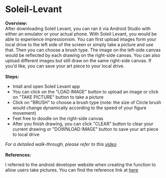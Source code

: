 # Soleil-Levant

<Strong>Overview:</Strong>
<br />
After downloading Soleil Levant, you can ran it via Android Studio with either an emulator or your actual phone. 
With Soleil Levant, you would be able to experience impressionism. You can first upload images form your local drive to the left side of the screen or simply take a picture and use that. Then you can choose a brush type. The image on the left-side canvas would be reflected by each drawing on the right-side canvas. You can also upload different images but still draw on the same right-side canvas. If you'd like, you can save your art piece to your local drive.
<br />
<br />
<Strong>Steps:</Strong>
<ul>
<li>Intall and open Soleil Levant app</li>
<li>You can click on the "LOAD IMAGE" button to upload an image or click on "TAKE PICTURE" button to take a picture</li>
<li>Click on "BRUSH" to choose a brush type (note: the size of Circle brush would change dynamically according to the speed of your figure movement)</li>
<li>Feel free to doodle on the right-side canvas</li>
<li>After you finish drawing, you can click "CLEAR" button to clear your current drawing or "DOWNLOAD IMAGE" button to save your art piece to local drive</li>
</ul>
<i>For a detailed walk-through, please refer to this <a href="https://www.youtube.com/watch?v=0wluMGh4874">video</a></i>
<br />
<br />
<Strong>References:</Strong>
<p>I referred to the android developer website when creating the function to allow users take pictures. You can find the reference link at <a href="http://developer.android.com/training/camera/photobasics.html">here</a></p>
